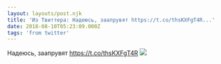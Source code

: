 ```yaml
---
layout: layouts/post.njk
title: 'Из Твиттера: Надеюсь, заапрувят https://t.co/thsKXFgT4R...'
date: 2018-08-10T05:23:09.000Z
tags: 'from twitter'
---
```



Надеюсь, заапрувят https://t.co/thsKXFgT4R
  <img src="https://pbs.twimg.com/media/DkNvGbwX0AEg8Sv.jpg" />
